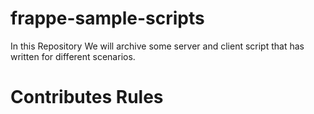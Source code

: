# frappe-sample-scripts
In this Repository We will archive some server and client script that has written for different scenarios.

# Contributes Rules
